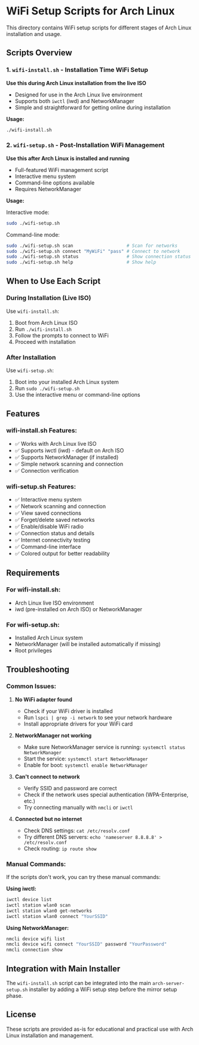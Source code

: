 # WiFi Setup Scripts for Arch Linux

This directory contains WiFi setup scripts for different stages of Arch Linux installation and usage.

## Scripts Overview

### 1. `wifi-install.sh` - Installation Time WiFi Setup
**Use this during Arch Linux installation from the live ISO**

- Designed for use in the Arch Linux live environment
- Supports both `iwctl` (iwd) and NetworkManager
- Simple and straightforward for getting online during installation

**Usage:**
```bash
./wifi-install.sh
```

### 2. `wifi-setup.sh` - Post-Installation WiFi Management
**Use this after Arch Linux is installed and running**

- Full-featured WiFi management script
- Interactive menu system
- Command-line options available
- Requires NetworkManager

**Usage:**

Interactive mode:
```bash
sudo ./wifi-setup.sh
```

Command-line mode:
```bash
sudo ./wifi-setup.sh scan                    # Scan for networks
sudo ./wifi-setup.sh connect "MyWiFi" "pass" # Connect to network
sudo ./wifi-setup.sh status                  # Show connection status
sudo ./wifi-setup.sh help                    # Show help
```

## When to Use Each Script

### During Installation (Live ISO)
Use `wifi-install.sh`:
1. Boot from Arch Linux ISO
2. Run `./wifi-install.sh`
3. Follow the prompts to connect to WiFi
4. Proceed with installation

### After Installation
Use `wifi-setup.sh`:
1. Boot into your installed Arch Linux system
2. Run `sudo ./wifi-setup.sh`
3. Use the interactive menu or command-line options

## Features

### wifi-install.sh Features:
- ✅ Works with Arch Linux live ISO
- ✅ Supports iwctl (iwd) - default on Arch ISO
- ✅ Supports NetworkManager (if installed)
- ✅ Simple network scanning and connection
- ✅ Connection verification

### wifi-setup.sh Features:
- ✅ Interactive menu system
- ✅ Network scanning and connection
- ✅ View saved connections
- ✅ Forget/delete saved networks
- ✅ Enable/disable WiFi radio
- ✅ Connection status and details
- ✅ Internet connectivity testing
- ✅ Command-line interface
- ✅ Colored output for better readability

## Requirements

### For wifi-install.sh:
- Arch Linux live ISO environment
- iwd (pre-installed on Arch ISO) or NetworkManager

### For wifi-setup.sh:
- Installed Arch Linux system
- NetworkManager (will be installed automatically if missing)
- Root privileges

## Troubleshooting

### Common Issues:

1. **No WiFi adapter found**
   - Check if your WiFi driver is installed
   - Run `lspci | grep -i network` to see your network hardware
   - Install appropriate drivers for your WiFi card

2. **NetworkManager not working**
   - Make sure NetworkManager service is running: `systemctl status NetworkManager`
   - Start the service: `systemctl start NetworkManager`
   - Enable for boot: `systemctl enable NetworkManager`

3. **Can't connect to network**
   - Verify SSID and password are correct
   - Check if the network uses special authentication (WPA-Enterprise, etc.)
   - Try connecting manually with `nmcli` or `iwctl`

4. **Connected but no internet**
   - Check DNS settings: `cat /etc/resolv.conf`
   - Try different DNS servers: `echo 'nameserver 8.8.8.8' > /etc/resolv.conf`
   - Check routing: `ip route show`

### Manual Commands:

If the scripts don't work, you can try these manual commands:

**Using iwctl:**
```bash
iwctl device list
iwctl station wlan0 scan
iwctl station wlan0 get-networks
iwctl station wlan0 connect "YourSSID"
```

**Using NetworkManager:**
```bash
nmcli device wifi list
nmcli device wifi connect "YourSSID" password "YourPassword"
nmcli connection show
```

## Integration with Main Installer

The `wifi-install.sh` script can be integrated into the main `arch-server-setup.sh` installer by adding a WiFi setup step before the mirror setup phase.

## License

These scripts are provided as-is for educational and practical use with Arch Linux installation and management.

